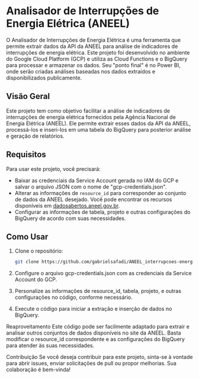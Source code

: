 # Analisador de Interrupções de Energia Elétrica (ANEEL)

O Analisador de Interrupções de Energia Elétrica é uma ferramenta que permite extrair dados da API da ANEEL para análise de indicadores de interrupções de energia elétrica. 
Este projeto foi desenvolvido no ambiente do Google Cloud Platform (GCP) e utiliza as Cloud Functions e o BigQuery para processar e armazenar os dados. Seu "ponto final" é no Power BI, onde serão criadas análises baseadas nos dados extraídos e disponibilizados
publicamente.

## Visão Geral

Este projeto tem como objetivo facilitar a análise de indicadores de interrupções de energia elétrica fornecidos pela Agência Nacional de Energia Elétrica (ANEEL). 
Ele permite extrair esses dados da API da ANEEL, processá-los e inseri-los em uma tabela do BigQuery para posterior análise e geração de relatórios.

## Requisitos

Para usar este projeto, você precisará:

- Baixar as credenciais da Service Account gerada no IAM do GCP e salvar o arquivo JSON com o nome de "gcp-credentials.json".
- Alterar as informações de `resource_id` para corresponder ao conjunto de dados da ANEEL desejado. Você pode encontrar os recursos disponíveis em [dadosabertos.aneel.gov.br](https://dadosabertos.aneel.gov.br/organization/agencia-nacional-de-energia-eletrica).
- Configurar as informações de tabela, projeto e outras configurações do BigQuery de acordo com suas necessidades.

## Como Usar

1. Clone o repositório:

   ```bash
   git clone https://github.com/gabrielsafadi/ANEEL_interrupcoes-energia-eletrica.git
   
2. Configure o arquivo gcp-credentials.json com as credenciais da Service Account do GCP.

3. Personalize as informações de resource_id, tabela, projeto, e outras configurações no código, conforme necessário.

4. Execute o código para iniciar a extração e inserção de dados no BigQuery.

Reaproveitamento
Este código pode ser facilmente adaptado para extrair e analisar outros conjuntos de dados disponíveis no site da ANEEL. Basta modificar o resource_id correspondente e as configurações do BigQuery para atender às suas necessidades.

Contribuição
Se você deseja contribuir para este projeto, sinta-se à vontade para abrir issues, enviar solicitações de pull ou propor melhorias. Sua colaboração é bem-vinda!
